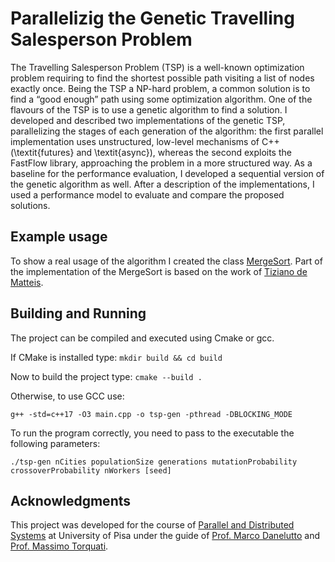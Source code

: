 # Parallelizig the Genetic Travelling Salesperson Problem
The Travelling Salesperson Problem (TSP) is a well-known optimization problem requiring to find the shortest possible path visiting a list of nodes exactly once. Being the TSP a NP-hard problem, a common solution is to find a “good enough” path using some optimization algorithm. One of the flavours of the TSP is to use a genetic algorithm to find a solution. I developed and described two implementations of the genetic TSP, parallelizing the stages of each generation of the algorithm: the first parallel implementation uses unstructured,  low-level mechanisms of C++ (\textit{futures} and \textit{async}), whereas the second exploits the FastFlow library, approaching the problem in a more structured way. As a baseline for the performance evaluation, I developed a sequential version of the genetic algorithm as well. After a description of the implementations, I used a performance model to evaluate and compare the proposed solutions.


## Example usage
To show a real usage of the algorithm I created the class [MergeSort](MergeSort.hpp). Part of the implementation of the MergeSort is based on the work of [Tiziano de Matteis](https://github.com/TizianoDeMatteis).


## Building and Running
The project can be compiled and executed using Cmake or gcc.

If CMake is installed type:
`mkdir build && cd build `


Now to build the project type: 
`cmake --build .` 

Otherwise, to use GCC use: 

`g++ -std=c++17 -O3 main.cpp -o tsp-gen -pthread -DBLOCKING_MODE`

To run the program correctly, you need to pass to the executable the following parameters: 

```./tsp-gen nCities populationSize generations mutationProbability crossoverProbability nWorkers [seed]```

## Acknowledgments
This project was developed for the course of [Parallel and Distributed Systems](http://didawiki.di.unipi.it/doku.php/magistraleinformaticanetworking/spm/sdpm09support) at University of Pisa under the guide of [Prof. Marco Danelutto](http://calvados.di.unipi.it/paragroup/danelutto/) and [Prof. Massimo Torquati](http://calvados.di.unipi.it/paragroup/torquati/).
